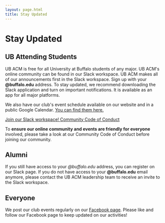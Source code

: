 ```yaml
---
layout: page.html
title: Stay Updated
---
```


# Stay Updated
## UB Attending Students

UB ACM is free for all University at Buffalo students of any major. UB ACM's online community can be found in our Slack workspace. UB ACM makes all of our announcements first in the Slack workspace. Sign up with your **@buffalo.edu** address. To stay updated, we recommend downloading the Slack application and turn on important notifications. It is available as an app for all major platforms.

We also have our club's event schedule available on our website and in a public Google Calendar. [You can find them here.](/schedule)

<a class="button button_primary" href="https://ubacm.slack.com/signup" target="_blank">
  Join our Slack workspace!
</a>
<a class="button button_secondary" href="/conduct">
  Community Code of Conduct
</a>

To **ensure our online community and events are friendly for everyone** involved, please take a look at our Community Code of Conduct before joining our community.

## Alumni

If you still have access to your *@buffalo.edu* address, you can register on our Slack page. If you do not have access to your **@buffalo.edu** email anymore, please contact the UB ACM leadership team to receive an invite to the Slack workspace.

## Everyone

We post our club events regularly on our [Facebook page](https://www.facebook.com/ubacm.org). Please like and follow our Facebook page to keep updated on our activities!

